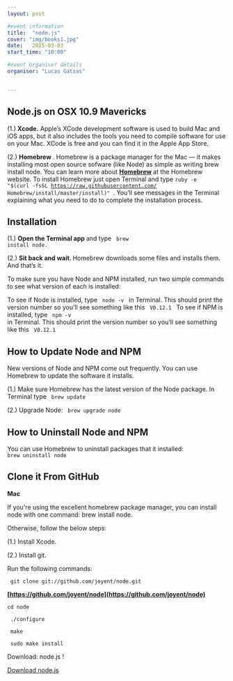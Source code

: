 ```yaml
---
layout: post

#event information
title:  "node.js"
cover: "img/books1.jpg"
date:   2015-03-03
start_time: "10:00"

#event organiser details
organiser: "Lucas Gatsas"


---
```

<h2 class="section-heading"><strong> Node.js on OSX 10.9 Mavericks</strong> </h2>





(1.)<strong> Xcode.</strong> Apple’s XCode development software is used to build Mac and iOS apps, but it also includes the tools you need to compile software for use on your Mac. XCode is free and you can find it in the Apple App Store.



(2.) <strong> Homebrew </strong>. Homebrew is a package manager for the Mac — it makes installing most open source sofware (like Node) as simple as writing brew install node. You can learn more about <strong> [Homebrew](http://brew.sh/ )  </strong>
at the Homebrew website. To install Homebrew just open Terminal and type <code>ruby -e "$(curl -fsSL https://raw.githubusercontent.com/
Homebrew/install/master/install)" </code>. You’ll see messages in the Terminal explaining what you need to do to complete the installation process.

<h2 class="section-heading"><strong>Installation</strong> </h2>


(1.)  <strong> Open the Terminal app </strong> and type <code> brew install node. </code>


(2.) <strong> Sit back and wait. </strong> Homebrew downloads some files and installs them. And that’s it.


To make sure you have Node and NPM installed, run two simple commands to see what version of each is installed:

To see if Node is installed, type <code> node -v </code> in Terminal. This should print the version number so you’ll see something like this <code> V0.12.1 </code>
To see if NPM is installed, type <code> npm -v </code> in Terminal. This should print the version number so you’ll see something like this <code>  V0.12.1 </code> 



<h2 class="section-heading"><strong>How to Update Node and NPM</strong> </h2>

New versions of Node and NPM come out frequently. You can use Homebrew to update the software it installs.



(1.) Make sure Homebrew has the latest version of the Node package. In Terminal type <code> brew update </code>

(2.) Upgrade Node: <code> brew upgrade node </code>

<h2 class="section-heading"><strong>How to Uninstall Node and NPM</strong> </h2>


You can use Homebrew to uninstall packages that it installed: <code> brew uninstall node </code>


<h2 class="section-heading"><strong>Clone it From GitHub</strong> </h2>



<strong> Mac </strong>

If you're using the excellent homebrew package manager, you can install node with one command: brew install node.

Otherwise, follow the below steps:

(1.) Install Xcode.

(2.) Install git.

Run the following commands:

<code> git clone git://github.com/joyent/node.git </code>


<strong> [https://github.com/joyent/node](https://github.com/joyent/node) </strong>


<code>cd node</code>


<code> ./configure </code>


<code> make </code>


<code> sudo make install </code>


Download: node.js ! 

[Download node.js](https://nodejs.org/download/)  




